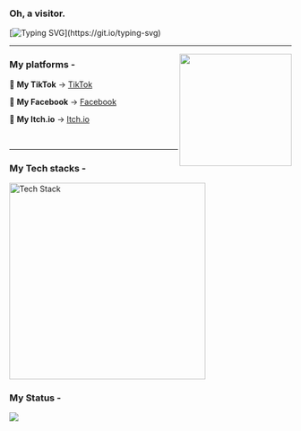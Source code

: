 ### Oh, a visitor.

[![Typing SVG](https://readme-typing-svg.herokuapp.com?font=Fira+Code&pause=1000&color=9F00FF&background=E7E8FF00&width=435&lines=Hay+There%2C+I+am+Depresso...;I+write+code+for+sheer+pleasure.)](https://git.io/typing-svg)

---

<img align="right" width="200" height="200" src="https://img.itch.zone/aW1nLzE2ODAxNjMwLnBuZw==/315x250%23c/Q7qthF.png"> 

### My platforms -

🖤 **My TikTok** -> [TikTok](https://www.tiktok.com/@depressolofi5)  

💙 **My Facebook** -> [Facebook](https://www.facebook.com/share/98qaCMS8J48ZCZRo)  

💜 **My Itch.io** -> [Itch.io](https://depressolofi.itch.io)

<br clear="left">
<hr>

### My Tech stacks - 
<img src="https://skillicons.dev/icons?i=unity,cs,blender,python,laravel,vue,js,ts,react,mysql,mongodb" alt="Tech Stack" width="350" />

### My Status - 
<img class="img" src="https://github-readme-stats.vercel.app/api/top-langs/?username=DepressoLofi&theme=radical&layout=compact" />

